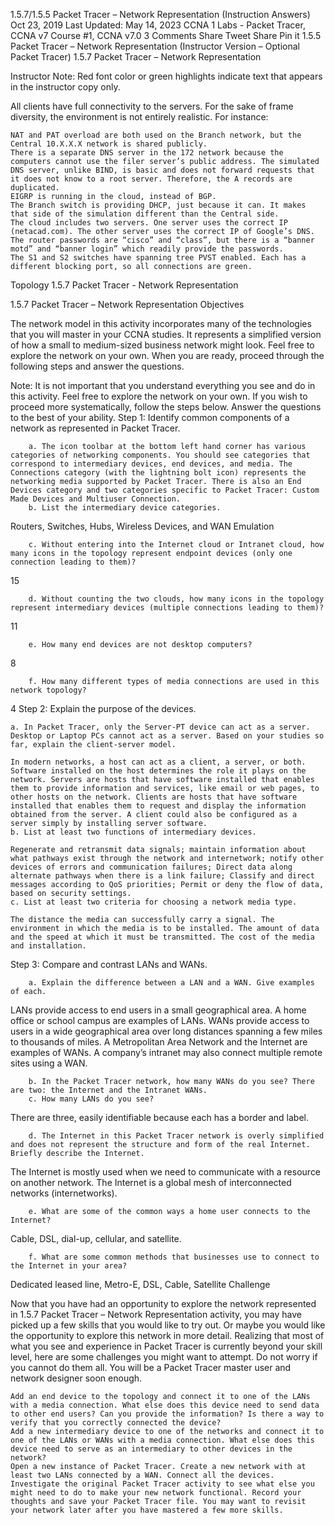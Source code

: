 
1.5.7/1.5.5 Packet Tracer – Network Representation (Instruction Answers)
Oct 23, 2019 Last Updated: May 14, 2023 CCNA 1 Labs - Packet Tracer, CCNA v7 Course #1, CCNA v7.0 3 Comments
Share
Tweet
Share
Pin it
1.5.5 Packet Tracer – Network Representation (Instructor Version – Optional Packet Tracer)
1.5.7 Packet Tracer – Network Representation

Instructor Note: Red font color or green highlights indicate text that appears in the instructor copy only.

All clients have full connectivity to the servers. For the sake of frame diversity, the environment is not entirely realistic. For instance:

    NAT and PAT overload are both used on the Branch network, but the Central 10.X.X.X network is shared publicly.
    There is a separate DNS server in the 172 network because the computers cannot use the filer server’s public address. The simulated DNS server, unlike BIND, is basic and does not forward requests that it does not know to a root server. Therefore, the A records are duplicated.
    EIGRP is running in the cloud, instead of BGP.
    The Branch switch is providing DHCP, just because it can. It makes that side of the simulation different than the Central side.
    The cloud includes two servers. One server uses the correct IP (netacad.com). The other server uses the correct IP of Google’s DNS.
    The router passwords are “cisco” and “class”, but there is a “banner motd” and “banner login” which readily provide the passwords.
    The S1 and S2 switches have spanning tree PVST enabled. Each has a different blocking port, so all connections are green.

Topology
1.5.7 Packet Tracer - Network Representation

1.5.7 Packet Tracer – Network Representation
Objectives

The network model in this activity incorporates many of the technologies that you will master in your CCNA studies. It represents a simplified version of how a small to medium-sized business network might look. Feel free to explore the network on your own. When you are ready, proceed through the following steps and answer the questions.

Note: It is not important that you understand everything you see and do in this activity. Feel free to explore the network on your own. If you wish to proceed more systematically, follow the steps below. Answer the questions to the best of your ability.
Step 1: Identify common components of a network as represented in Packet Tracer.

        a. The icon toolbar at the bottom left hand corner has various categories of networking components. You should see categories that correspond to intermediary devices, end devices, and media. The Connections category (with the lightning bolt icon) represents the networking media supported by Packet Tracer. There is also an End Devices category and two categories specific to Packet Tracer: Custom Made Devices and Multiuser Connection.
        b. List the intermediary device categories.

Routers, Switches, Hubs, Wireless Devices, and WAN Emulation

        c. Without entering into the Internet cloud or Intranet cloud, how many icons in the topology represent endpoint devices (only one connection leading to them)?

15

        d. Without counting the two clouds, how many icons in the topology represent intermediary devices (multiple connections leading to them)?

11

        e. How many end devices are not desktop computers?

8

        f. How many different types of media connections are used in this network topology?

4
Step 2: Explain the purpose of the devices.

    a. In Packet Tracer, only the Server-PT device can act as a server. Desktop or Laptop PCs cannot act as a server. Based on your studies so far, explain the client-server model.

    In modern networks, a host can act as a client, a server, or both. Software installed on the host determines the role it plays on the network. Servers are hosts that have software installed that enables them to provide information and services, like email or web pages, to other hosts on the network. Clients are hosts that have software installed that enables them to request and display the information obtained from the server. A client could also be configured as a server simply by installing server software.
    b. List at least two functions of intermediary devices.

    Regenerate and retransmit data signals; maintain information about what pathways exist through the network and internetwork; notify other devices of errors and communication failures; Direct data along alternate pathways when there is a link failure; Classify and direct messages according to QoS priorities; Permit or deny the flow of data, based on security settings.
    c. List at least two criteria for choosing a network media type.

    The distance the media can successfully carry a signal. The environment in which the media is to be installed. The amount of data and the speed at which it must be transmitted. The cost of the media and installation.

Step 3: Compare and contrast LANs and WANs.

        a. Explain the difference between a LAN and a WAN. Give examples of each.

LANs provide access to end users in a small geographical area. A home office or school campus are examples of LANs. WANs provide access to users in a wide geographical area over long distances spanning a few miles to thousands of miles. A Metropolitan Area Network and the Internet are examples of WANs. A company’s intranet may also connect multiple remote sites using a WAN.

        b. In the Packet Tracer network, how many WANs do you see? There are two: the Internet and the Intranet WANs.
        c. How many LANs do you see?

There are three, easily identifiable because each has a border and label.

        d. The Internet in this Packet Tracer network is overly simplified and does not represent the structure and form of the real Internet. Briefly describe the Internet.

The Internet is mostly used when we need to communicate with a resource on another network. The Internet is a global mesh of interconnected networks (internetworks).

        e. What are some of the common ways a home user connects to the Internet?

Cable, DSL, dial-up, cellular, and satellite.

        f. What are some common methods that businesses use to connect to the Internet in your area?

Dedicated leased line, Metro-E, DSL, Cable, Satellite
Challenge

Now that you have had an opportunity to explore the network represented in 1.5.7 Packet Tracer – Network Representation activity, you may have picked up a few skills that you would like to try out. Or maybe you would like the opportunity to explore this network in more detail. Realizing that most of what you see and experience in Packet Tracer is currently beyond your skill level, here are some challenges you might want to attempt. Do not worry if you cannot do them all. You will be a Packet Tracer master user and network designer soon enough.

    Add an end device to the topology and connect it to one of the LANs with a media connection. What else does this device need to send data to other end users? Can you provide the information? Is there a way to verify that you correctly connected the device?
    Add a new intermediary device to one of the networks and connect it to one of the LANs or WANs with a media connection. What else does this device need to serve as an intermediary to other devices in the network?
    Open a new instance of Packet Tracer. Create a new network with at least two LANs connected by a WAN. Connect all the devices. Investigate the original Packet Tracer activity to see what else you might need to do to make your new network functional. Record your thoughts and save your Packet Tracer file. You may want to revisit your network later after you have mastered a few more skills.
